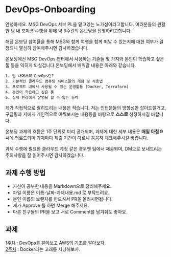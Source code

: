 # DevOps-Onboarding
안녕하세요. MSG DevOps 서브 PL을 맡고있는 노가성이라고합니다. 여러분들의 원활한 팀 내 포지션 수행을 위해 약 3주간의 온보딩을 진행하려고합니다. 

해당 온보딩 참여율을 통해 MSG와 함께 여행을 함께 떠날 수 있는지에 대한 여부가 결정되니 열심히 참여해주시면 감사하겠습니다. 

온보딩에선 MSG DevOps 챕터에서 사용하는 기술들 몇 가지와 본인이 학습하고 싶은 툴 등을 익히게 되실겁니다.온보딩에서 배워갈 내용은 아래와 같습니다.

```
1. 팀 내에서의 DevOps란?
2. 기본적인 클라우드 컴퓨팅 서비스들의 개념 및 사용법
3. 프로젝트 내에서 사용될 수 있는 운영툴들 (Docker, Terraform)
4. 본인이 학습하고 싶은 툴
5. 실제 환경에서 운영을 할 수 있는 능력
```

제가 직접적으로 알려드리는 내용은 적습니다. 저는 인턴분들의 방향성만 잡아드릴거고, 구글링과 저에게 개인적으로 여쭤보시는 내용등을 바탕으로 **스스로** 성장하시길 바랍니다.

온보딩 과제의 흐름은 1주 단위로 미리 공개되며, 과제에 대한 세부 내용은 **매일 아침 9시**에 업로드되며 과제마다 제출 기간이 다르니 꼼꼼히 체크해주시길 바랍니다.

과제 수행에 필요한 클라우드 계정 같은 경우엔 팀에서 제공되며, DM으로 보내드리는 주의사항을 잘 읽어주시면 감사하겠습니다.

## 과제 수행 방법
- 자신이 공부한 내용을 Markdown으로 정리해주세요.
- 파일 이름은 이름-날짜-과제내용.md 로 부탁드려요.
- 본인 이름의 브랜치를 만드셔서 PR을 올리시면됩니다. 
- 제가 Approve 를 하면 Merge 해주세요.
- 다른 친구들의 PR을 보고 서로 Comment를 남겨줘도 좋아요.

## 과제
<a href = "https://github.com/GSM-MSG/DevOps-Onboarding/tree/main/1%EC%A3%BC%EC%B0%A8">1주차</a> : DevOps를 알아보고 AWS의 기초를 알아보자.<br>
<a href = "https://github.com/GSM-MSG/DevOps-Onboarding/tree/main/2%EC%A3%BC%EC%B0%A8">2주차</a> : Docker라는 고래를 사냥해보자.
